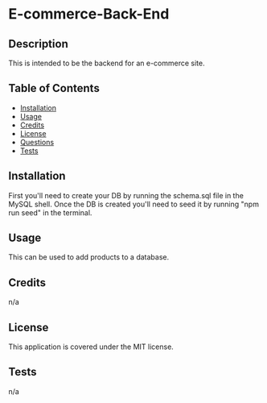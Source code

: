 # E-commerce-Back-End

  ## Description
  
  This is intended to be the backend for an e-commerce site.
  
  ## Table of Contents 
  
  
  
  - [Installation](#installation)
  - [Usage](#usage)
  - [Credits](#credits)
  - [License](#license)
  - [Questions](#questions)
  - [Tests](#tests)
  
  ## Installation
  
  First you'll need to create your DB by running the schema.sql file in the MySQL shell. Once the DB is created you'll need to seed it by running "npm run seed" in the terminal.
  

  
  ## Usage
  This can be used to add products to a database.
  
  
  
  
  ## Credits
  
  n/a
  
  ## License
  
  This application is covered under the MIT license.
  

  ## Tests

  n/a
  
  
  
  
